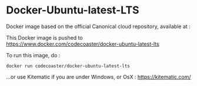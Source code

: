 # Docker-Ubuntu-latest-LTS

Docker image based on the official Canonical cloud repository, available at : 

This Docker image is pushed to https://www.docker.com/codecoaster/docker-ubuntu-latest-lts

To run this image, do : 

<code>docker run codecoaster/docker-ubuntu-latest-lts</code>

...or use Kitematic if you are under Windows, or OsX : https://kitematic.com/
